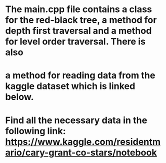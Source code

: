 # The main.cpp file contains a class for the red-black tree, a method for depth first traversal and a method for level order traversal. There is also 
# a method for reading data from the kaggle dataset which is linked below.
# Find all the necessary data in the following link: https://www.kaggle.com/residentmario/cary-grant-co-stars/notebook
